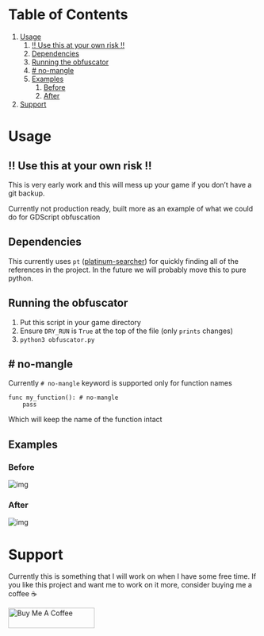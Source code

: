 
# Table of Contents

1.  [Usage](#org643df87)
    1.  [‼ Use this at your own risk ‼](#orgbe5b6ba)
    2.  [Dependencies](#orge2a7935)
    3.  [Running the obfuscator](#org8a51fc6)
    4.  [# no-mangle](#org9a38cdb)
    5.  [Examples](#org723a10b)
        1.  [Before](#orge4801dd)
        2.  [After](#org8379ffe)
2.  [Support](#org734f3f2)



<a id="org643df87"></a>

# Usage


<a id="orgbe5b6ba"></a>

## ‼ Use this at your own risk ‼

This is very early work and this will mess up your game if you don&rsquo;t have a git backup.

Currently not production ready, built more as an example of what we could do for GDScript obfuscation


<a id="orge2a7935"></a>

## Dependencies

This currently uses `pt` ([platinum-searcher](https://github.com/monochromegane/the_platinum_searcher)) for quickly finding all of the references in the project.
In the future we will probably move this to pure python.


<a id="org8a51fc6"></a>

## Running the obfuscator

1.  Put this script in your game directory
2.  Ensure `DRY_RUN` is `True` at the top of the file (only `prints` changes)
3.  `python3 obfuscator.py`


<a id="org9a38cdb"></a>

## # no-mangle

Currently `# no-mangle` keyword is supported only for function names

    func my_function(): # no-mangle
    	pass

Which will keep the name of the function intact


<a id="org723a10b"></a>

## Examples


<a id="orge4801dd"></a>

### Before

![img](https://user-images.githubusercontent.com/100964/158587446-158ce369-cb4a-45ce-b8cd-7329df61e0df.png)


<a id="org8379ffe"></a>

### After

![img](https://user-images.githubusercontent.com/100964/158587624-b473b637-b3b2-4dd9-93dd-d725d48d1491.png)


<a id="org734f3f2"></a>

# Support

Currently this is something that I will work on when I have some free time. If you like this project and want me to work on it more, consider buying me a coffee ☕️

<a href="https://www.buymeacoffee.com/tavurth" target="_blank"><img src="https://cdn.buymeacoffee.com/buttons/default-orange.png" alt="Buy Me A Coffee" height="41" width="174"></a>

